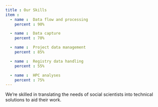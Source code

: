 ```yaml
---
title : Our Skills
item :
  - name :  Data flow and processing
    percent : 90%

  - name :  Data capture
    percent : 70%

  - name :  Project data management
    percent : 85%

  - name :  Registry data handling
    percent : 55%

  - name :  HPC analyses
    percent : 75%
---
```


We’re skilled in translating the needs of social scientists into technical solutions to aid their work.
  
